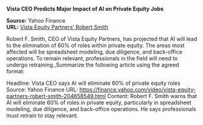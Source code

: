 **Vista CEO Predicts Major Impact of AI on Private Equity Jobs**

**Source:** Yahoo Finance  
**URL:** [Vista Equity Partners’ Robert Smith](https://finance.yahoo.com/video/vista-equity-partners-robert-smith-204658549.html)

Robert F. Smith, CEO of Vista Equity Partners, has projected that AI will lead to the elimination of 60% of roles within private equity. The areas most affected will be spreadsheet modeling, due diligence, and back-office operations. To remain relevant, professionals in the field will need to undergo retraining.,Summarize the following article using the agreed format:

Headline: Vista CEO says AI will eliminate 60% of private equity roles
Source: Yahoo Finance
URL: https://finance.yahoo.com/video/vista-equity-partners-robert-smith-204658549.html
Content: Robert F. Smith warns that AI will eliminate 60% of roles in private equity, particularly in spreadsheet modeling, due diligence, and back-office operations. He says professionals must retrain to stay relevant.